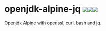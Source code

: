 # openjdk-alpine-jq [![](https://images.microbadger.com/badges/image/jorgeandrada/openjdk-alpine-jq:latest.svg)](https://microbadger.com/images/jorgeandrada/openjdk-alpine-jq:latest "Get your own image badge on microbadger.com")[![](https://images.microbadger.com/badges/version/jorgeandrada/openjdk-alpine-jq:latest.svg)](https://microbadger.com/images/jorgeandrada/openjdk-alpine-jq:latest "Get your own version badge on microbadger.com")[![](https://images.microbadger.com/badges/commit/jorgeandrada/openjdk-alpine-jq:latest.svg)](https://microbadger.com/images/jorgeandrada/openjdk-alpine-jq:latest "Get your own commit badge on microbadger.com")

Openjdk Alpine with openssl, curl, bash and jq.
